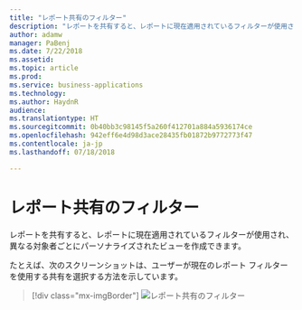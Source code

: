 ```yaml
---
title: "レポート共有のフィルター"
description: "レポートを共有すると、レポートに現在適用されているフィルターが使用され、異なる対象者ごとにパーソナライズされたビューを作成できます"
author: adamw
manager: PaBenj
ms.date: 7/22/2018
ms.assetid: 
ms.topic: article
ms.prod: 
ms.service: business-applications
ms.technology: 
ms.author: HaydnR
audience: 
ms.translationtype: HT
ms.sourcegitcommit: 0b40bb3c98145f5a260f412701a884a5936174ce
ms.openlocfilehash: 942eff6e4d98d3ace28435fb01872b9772773f47
ms.contentlocale: ja-jp
ms.lasthandoff: 07/18/2018

---
```

# <a name="filters-for-report-sharing"></a>レポート共有のフィルター

レポートを共有すると、レポートに現在適用されているフィルターが使用され、異なる対象者ごとにパーソナライズされたビューを作成できます。

たとえば、次のスクリーンショットは、ユーザーが現在のレポート フィルターを使用する共有を選択する方法を示しています。

> [!div class="mx-imgBorder"]
> ![](media/filters-share.png "レポート共有のフィルター")

